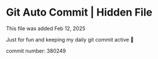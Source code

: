 # Git Auto Commit | Hidden File

This file was added Feb 12, 2025

Just for fun and keeping my daily git commit active 🤪

commit number: 380249
